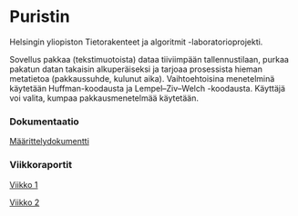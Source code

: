 # Puristin

Helsingin yliopiston Tietorakenteet ja algoritmit -laboratorioprojekti.

Sovellus pakkaa (tekstimuotoista) dataa tiiviimpään tallennustilaan, purkaa pakatun datan takaisin alkuperäiseksi ja tarjoaa prosessista hieman metatietoa (pakkaussuhde, kulunut aika). Vaihtoehtoisina menetelminä käytetään Huffman-koodausta ja Lempel–Ziv–Welch -koodausta. Käyttäjä voi valita, kumpaa pakkausmenetelmää käytetään.

### Dokumentaatio

[Määrittelydokumentti](/dokumentaatio/määrittelydokumentti.md)

### Viikkoraportit

[Viikko 1](/dokumentaatio/viikko1.md)

[Viikko 2](/dokumentaatio/viikko2.md)
